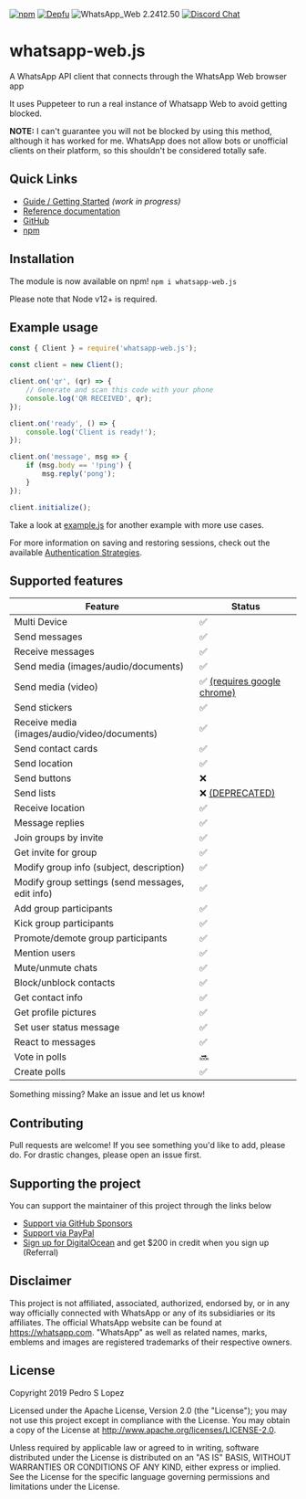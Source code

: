 [![npm](https://img.shields.io/npm/v/whatsapp-web.js.svg)](https://www.npmjs.com/package/whatsapp-web.js) [![Depfu](https://badges.depfu.com/badges/4a65a0de96ece65fdf39e294e0c8dcba/overview.svg)](https://depfu.com/github/pedroslopez/whatsapp-web.js?project_id=9765) ![WhatsApp_Web 2.2412.50](https://img.shields.io/badge/WhatsApp_Web-2.2412.50-brightgreen.svg) [![Discord Chat](https://img.shields.io/discord/698610475432411196.svg?logo=discord)](https://discord.gg/H7DqQs4)  


# whatsapp-web.js
A WhatsApp API client that connects through the WhatsApp Web browser app

It uses Puppeteer to run a real instance of Whatsapp Web to avoid getting blocked.

**NOTE:** I can't guarantee you will not be blocked by using this method, although it has worked for me. WhatsApp does not allow bots or unofficial clients on their platform, so this shouldn't be considered totally safe.

## Quick Links

* [Guide / Getting Started](https://wwebjs.dev/guide) _(work in progress)_
* [Reference documentation](https://docs.wwebjs.dev/)
* [GitHub](https://github.com/pedroslopez/whatsapp-web.js)
* [npm](https://npmjs.org/package/whatsapp-web.js)

## Installation

The module is now available on npm! `npm i whatsapp-web.js`

Please note that Node v12+ is required.

## Example usage

```js
const { Client } = require('whatsapp-web.js');

const client = new Client();

client.on('qr', (qr) => {
    // Generate and scan this code with your phone
    console.log('QR RECEIVED', qr);
});

client.on('ready', () => {
    console.log('Client is ready!');
});

client.on('message', msg => {
    if (msg.body == '!ping') {
        msg.reply('pong');
    }
});

client.initialize();
```

Take a look at [example.js](https://github.com/pedroslopez/whatsapp-web.js/blob/master/example.js) for another example with more use cases.

For more information on saving and restoring sessions, check out the available [Authentication Strategies](https://wwebjs.dev/guide/authentication.html).


## Supported features

| Feature  | Status |
| ------------- | ------------- |
| Multi Device  | ✅  |
| Send messages  | ✅  |
| Receive messages  | ✅  |
| Send media (images/audio/documents)  | ✅  |
| Send media (video)  | ✅ [(requires google chrome)](https://wwebjs.dev/guide/handling-attachments.html#caveat-for-sending-videos-and-gifs)  |
| Send stickers | ✅ |
| Receive media (images/audio/video/documents)  | ✅  |
| Send contact cards | ✅ |
| Send location | ✅ |
| Send buttons | ❌ |
| Send lists | ❌  [(DEPRECATED)](https://www.youtube.com/watch?v=hv1R1rLeVVE) |
| Receive location | ✅ | 
| Message replies | ✅ |
| Join groups by invite  | ✅ |
| Get invite for group  | ✅ |
| Modify group info (subject, description)  | ✅  |
| Modify group settings (send messages, edit info)  | ✅  |
| Add group participants  | ✅  |
| Kick group participants  | ✅  |
| Promote/demote group participants | ✅ |
| Mention users | ✅ |
| Mute/unmute chats | ✅ |
| Block/unblock contacts | ✅ |
| Get contact info | ✅ |
| Get profile pictures | ✅ |
| Set user status message | ✅ |
| React to messages | ✅ |
| Vote in polls | 🔜 |
| Create polls | ✅ |

Something missing? Make an issue and let us know!

## Contributing

Pull requests are welcome! If you see something you'd like to add, please do. For drastic changes, please open an issue first.

## Supporting the project

You can support the maintainer of this project through the links below

- [Support via GitHub Sponsors](https://github.com/sponsors/pedroslopez)
- [Support via PayPal](https://www.paypal.me/psla/)
- [Sign up for DigitalOcean](https://m.do.co/c/73f906a36ed4) and get $200 in credit when you sign up (Referral)

## Disclaimer

This project is not affiliated, associated, authorized, endorsed by, or in any way officially connected with WhatsApp or any of its subsidiaries or its affiliates. The official WhatsApp website can be found at https://whatsapp.com. "WhatsApp" as well as related names, marks, emblems and images are registered trademarks of their respective owners.

## License

Copyright 2019 Pedro S Lopez

Licensed under the Apache License, Version 2.0 (the "License");
you may not use this project except in compliance with the License.
You may obtain a copy of the License at http://www.apache.org/licenses/LICENSE-2.0.

Unless required by applicable law or agreed to in writing, software
distributed under the License is distributed on an "AS IS" BASIS,
WITHOUT WARRANTIES OR CONDITIONS OF ANY KIND, either express or implied.
See the License for the specific language governing permissions and
limitations under the License.
